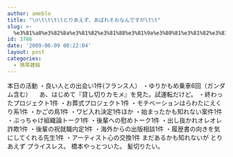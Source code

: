 ```yaml
---
author: ameblo
title: "\n\t\t\t\tとりあえず、あばれそおなんですが\t\t"
slug: >-
  %e3%81%a8%e3%82%8a%e3%81%82%e3%81%88%e3%81%9a%e3%80%81%e3%81%82%e3%81%b0%e3%82%8c%e3%81%9d%e3%81%8a%e3%81%aa%e3%82%93%e3%81%a7%e3%81%99%e3%81%8c
id: 3786
date: '2009-06-09 00:22:04'
layout: post
categories:
  - 携帯雑稿
---
```


本日の活動 ・良い人との出会い1件(フランス人） ・ゆりかもめ乗車6回（ガンダム含む） 　あ、はじめて『貸し切りカモメ』を見た。試運転だけど。 ・終わったプロジェクト1件 ・お葬式プロジェクト1件 ・モチベーションはらわたにえくり系1件 ・かごの鳥1件 ・ワビ入れ決定1件ほか ・始まったかも知れない案件1件 ・ぶっちゃけ組織論トーク1件 ・後輩への慰めトーク1件 ・出し抜かれオレオレ詐欺1件 ・後輩の祝就職内定1件 ・海外からの出版相談1件 ・履歴書の向きを気にしてくれる先生1件 ・アーティスト心の交換1件 まだあるかも知れないが とりあえず プライスレス。 橋本やっとついた。 髪切りたい。
